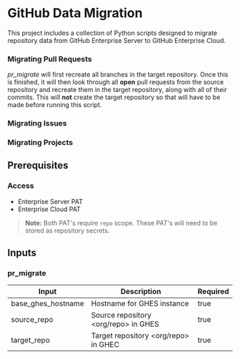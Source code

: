 # GitHub Data Migration

This project includes a collection of Python scripts designed to migrate repository data from GitHub Enterprise Server to GitHub Enterprise Cloud.

### Migrating Pull Requests

*pr_migrate* will first recreate all branches in the target repository. Once this is finished, it will then look through all **open** pull requests from the source repository and recreate them in the target repository, along with all of their commits. This will **not** create the target repository so that will have to be made before running this script.

### Migrating Issues

### Migrating Projects

## Prerequisites

### Access
  - Enterprise Server PAT
  - Enterprise Cloud PAT

>**Note:** Both PAT's require `repo` scope. These PAT's will need to be stored as repository secrets.

## Inputs

### pr_migrate
| Input            | Description                           | Required |
|------------------| --------------------------------------| ---------|
|base_ghes_hostname| Hostname for GHES instance            | true     |
|source_repo       | Source repository <org/repo> in GHES  | true     |
|target_repo       | Target repository <org/repo> in GHEC  | true     |
